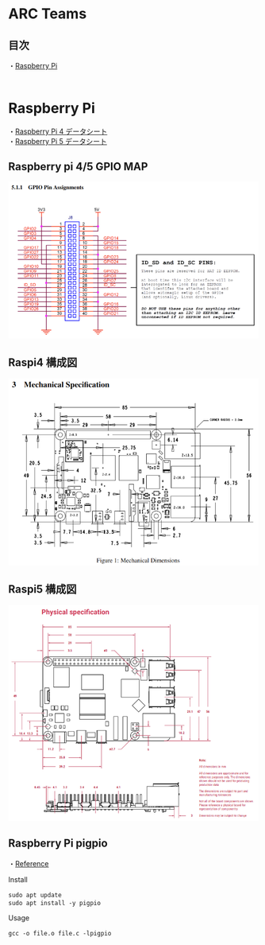 # ARC Teams
## 目次
・[Raspberry Pi](./README.md#raspberry-pi)  
　
# Raspberry Pi
・[Raspberry Pi 4 データシート](./documents/raspberry-pi-4-datasheet.pdf)  
・[Raspberry Pi 5 データシート](./documents/raspberry-pi-5-datasheet.pdf)
## Raspberry pi 4/5 GPIO MAP
![](./images/raspi-gpio.png)
## Raspi4 構成図
![](./images/raspi4-cousei.png)
## Raspi5 構成図
![](./images/raspi5-cousei.png)
## Raspberry Pi pigpio
・[Reference](https://abyz.me.uk/rpi/pigpio/index.html)  

Install  
```
sudo apt update
sudo apt install -y pigpio
```
Usage
```
gcc -o file.o file.c -lpigpio
```